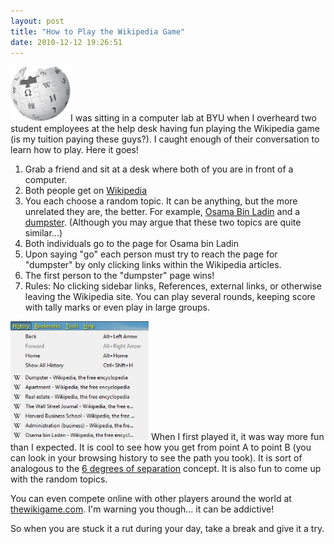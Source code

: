 ```yaml
---
layout: post
title: "How to Play the Wikipedia Game"
date: 2010-12-12 19:26:51
---
```


[<img alt="The Wikipedia Game" class="alignright size-full wp-image-114" height="88" src="/sites/default/files/wp-content/uploads/200px-Wikipedia-logo-v2.svg_.png" title="200px-Wikipedia-logo-v2.svg" width="96" />][1]I was sitting in a computer lab at BYU when I overheard two student employees at the help desk having fun playing the Wikipedia game (is my tuition paying these guys?). I caught enough of their conversation to learn how to play. Here it goes!

 [1]: /sites/default/files/wp-content/uploads/200px-Wikipedia-logo-v2.svg_.png

1.  Grab a friend and sit at a desk where both of you are in front of a computer.
2.  Both people get on <a href="http://www.wikipedia.org" target="_blank" title="Wikipedia">Wikipedia</a>
3.  You each choose a random topic. It can be anything, but the more unrelated they are, the better. For example, <a href="http://en.wikipedia.org/wiki/Osama_bin_laden" target="_blank" title="Osama Bin Ladin">Osama Bin Ladin</a> and a <a href="http://en.wikipedia.org/wiki/Dumpster_%28term%29" target="_blank" title="Dumpster">dumpster</a>. (Although you may argue that these two topics are quite similar...)
4.  Both individuals go to the page for Osama bin Ladin
5.  Upon saying "go" each person must try to reach the page for "dumpster" by only clicking links within the Wikipedia articles.
6.  The first person to the "dumpster" page wins!
7.  Rules: No clicking sidebar links, References, external links, or otherwise leaving the Wikipedia site. You can play several rounds, keeping score with tally marks or even play in large groups.

[<img alt="history menu for the Wikipedia Game" class="alignright size-full wp-image-116" height="190" src="/sites/default/files/wp-content/uploads/history.jpg" title="history" width="221" />][2] When I first played it, it was way more fun than I expected. It is cool to see how you get from point A to point B (you can look in your browsing history to see the path you took). It is sort of analogous to the <a href="http://www.helium.com/items/954067-six-degrees-of-separation-explained" target="_blank" title="6 Degrees">6 degrees of separation</a> concept. It is also fun to come up with the random topics.

 [2]: /sites/default/files/wp-content/uploads/history.jpg

You can even compete online with other players around the world at <a href="http://thewikigame.com/" target="_blank" title="The Wikipedia Game">thewikigame.com</a>. I'm warning you though... it can be addictive!

So when you are stuck it a rut during your day, take a break and give it a try.